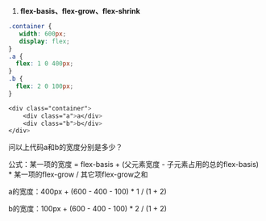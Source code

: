 1. **flex-basis、flex-grow、flex-shrink**

```css
.container {
   width: 600px;
   display: flex;
}
.a {
  flex: 1 0 400px;
}
.b {
  flex: 2 0 100px;
}

<div class="container">
    <div class="a">a</div>
    <div class="b">b</div>
</div>
```

问以上代码a和b的宽度分别是多少？



公式：某一项的宽度 = flex-basis + (父元素宽度 - 子元素占用的总的flex-basis) * 某一项的flex-grow / 其它项flex-grow之和



a的宽度：400px + (600 - 400 - 100) * 1 / (1 + 2)

b的宽度：100px + (600 - 400 - 100) * 2 / (1 + 2)

